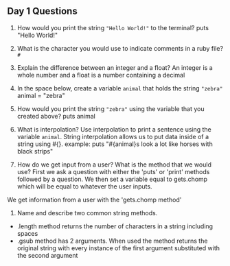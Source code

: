 ## Day 1 Questions

1. How would you print the string `"Hello World!"` to the terminal?
puts "Hello World!"

1. What is the character you would use to indicate comments in a ruby file?
`#`

1. Explain the difference between an integer and a float?
An integer is a whole number and a float is a number containing a decimal

1. In the space below, create a variable `animal` that holds the string `"zebra"`
animal = "zebra"

1. How would you print the string `"zebra"` using the variable that you created above?
puts animal
1. What is interpolation? Use interpolation to print a sentence using the variable `animal`.
String interpolation allows us to put data inside of a string using #{}.
  example: puts "#{animal}s look a lot like horses with black strips"

1. How do we get input from a user? What is the method that we would use?
First we ask a question with either the 'puts' or 'print' methods followed by a question. We then set a variable equal to gets.chomp which will be equal to whatever the user inputs.


We get information from a user with the 'gets.chomp method'

1. Name and describe two common string methods.
 - .length method returns the number of characters in a string including spaces
 - .gsub method has 2 arguments. When used the method returns the original string with every instance of the first argument substituted with the second argument
